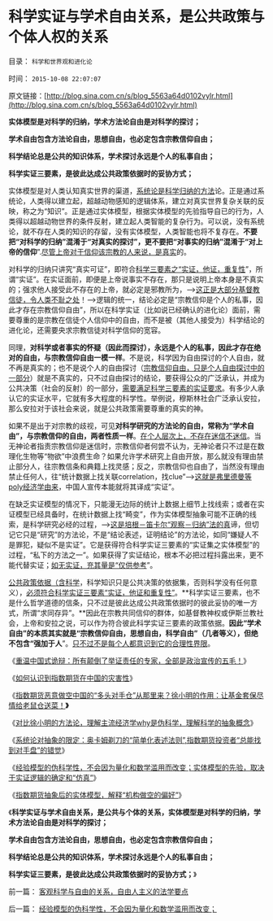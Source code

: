 # 科学实证与学术自由关系，是公共政策与个体人权的关系

目录： `科学和世界观和进化论` 

时间： `2015-10-08 22:07:07` 

原文链接：[http://blog.sina.com.cn/s/blog_5563a64d0102vylr.html](http://blog.sina.com.cn/s/blog_5563a64d0102vylr.html)

**实体模型是对科学的归纳，学术方法论自由是对科学的探讨；**

**学术自由包含方法论自由，思想自由，也必定包含宗教信仰自由；**

**科学结论总是公共的知识体系，学术探讨永远是个人的私事自由；**

**科学实证三要素，是彼此达成公共政策依据时的妥协方式；**





实体模型是对人类认知真实世界的渠道，[系统论是科学归纳的方法](../../../2015/10/5/系统论对抽象的限定：奥卡姆剃刀的“简单化表述法则”；.md)论。正是通过系统论，人类得以建立起，超越动物感知的逻辑体系，建立对真实世界复杂关联的反映，称之为“知识”。正是通过实体模型，根据实体模型的先验指导自已的行为，人类得以超越动物世界的条件反射，建立起人类智能的复杂行为。可以说，没有系统论，就不存在人类的知识的存留，没有实体模型，人类智能也将不复存在。**不要把“对科学的归纳”混淆于“对真实的探讨”，更不要把“对事实的归纳”混淆于“对上帝的信仰**”.[尽管上帝对于信仰该宗教的人来说，是真实](../../../2009/6/25/MyGod!我的上帝！绝对的真理存在吗？.md)的。

对科学的归纳只讲究“真实可证”，即符合[科学三要素之“实证，他证，重复性](../../../2009/6/18/科学不是理论！科学三要素包含波普尔证伪原则.md)”，所谓“实证”。在实证面前，即便是上帝说事实不存在，那只是说明上帝本身是不真实的；强求他人接受此不存在的上帝，就必定是邪教所为，——>[这正是大部分基督教信徒，令人类不耻之处](../../../2010/10/10/基督教与“拜上帝教”的根本区别.md)！——>逻辑的统一，结论必定是“宗教信仰是个人的私事，因此才存在宗教信仰自由”，所以在科学实证（比如说已经确认的进化论）面前，需要尊重的是宗教在信徒个人信仰中的自由，而不是被（其他人接受为）科学结论的进化论，还需要央求宗教信徒对科学信仰的宽容。

同理，**对科学或者事实的怀疑（因此而探讨），永远是个人的私事，因此才存在绝对的自由，与宗教信仰自由一模一样**。不是说，科学因为自由探讨的个人自由，就不再是真实的；也不是说个人的自由探讨（[宗教信仰自由，只是个人自由探讨中的一部分](../../../2009/12/2/什么是科学家？科学家可以有宗教信仰自由吗？.md)）就是不真实的，只不过自由探讨的结论，要获得公众的广泛承认，并成为公共决策（社会的反射）的一部分，[需要满足科学三要素的实证要求](../../../2010/6/22/中国仍是一个理性主义的社会.md)。有多少人承认它的实证水平，它就有多大程度的科学性。举例说，穆斯林社会广泛承认安拉，那么安拉对于该社会来说，就是公共政策需要尊重的真实的神。

如果不是出于对宗教的歧视，可见**对科学研究的方法论的自由，常称为“学术自由”，与宗教信仰的自由，两者性质一样**。[在个人层次上，不存在迷信不迷信](../../../2010/4/13/宗教的目的和权力的起源；宗教不是迷信.md)。当无神论者指责宗教信仰是迷信时，宗教信仰者何尝不认为，无神论者只不过是在数理化生物等“物欲”中浪费生命？如果允许学术研究上自由开放，那么就没有理由禁止部分人，往宗教信条和典籍上找灵感；反之，宗教信仰也自由了，当然没有理由禁止任何人，往“统计数据上找关联correlation，找clue”——>[这就是弗里德曼等poly经济学由来](../../../2013/4/18/为什么芝加哥学派弗里德曼的“实证经济学”是伪科学？.md)，中国人宣传本能就将其译成“实证”。

在缺乏实证模型的情况下，只能漫无边际的统计上数据上细节上找线索；或者在实证模型已经具备时，在统计数据上找“畸变”，作为实体模型抽象可能不正确的线索，是科学研究必经的过程，——>[这是培根－笛卡尔“观察－归纳”法的真](../../../2014/1/16/科学的世界观和方法论，合理怀疑和证据链，洗脑和宣传.md)谛，但切记它只是“研究”的方法论，不是“结论表述，证明结论”的方法论，如同“嫌疑人不是罪犯，疑似不是实证”。它是获得符合科学实证三要素的“实证集之实体模型”的过程，“私下的方法之一”。如果获得了实证结论，根本不必把过程抖露出来，更不能代替实证；[如无实证，充其量是“仅供参考](../../../2010/6/22/你的实证不是我的实证;实证主义也是理性主义.md)”。

[公共政策依据（含科学](../../../2010/3/9/没有利益就没有科学.md)，科学知识只是公共决策的依据集，否则科学没有任何意义），[必须符合科学实证三要素“实证，他证和重复性”](../../../2010/3/8/科学实证三要素兼容波普法证伪法则的科学“理论”.md)。**科学实证三要素，也不是什么哲学道德的信条，只不过是彼此达成公共政策依据时的彼此妥协的唯一方式，所谓“求同存异”。**因此在宗教共同信仰的群体，如基督教神权或伊斯兰教社会，上帝和安拉之说，可以作为符合彼此科学实证三要素的政策依据。**因此“学术自由”的本质其实就是“宗教信仰自由，思想自由，科学自由”（几者等义），但绝不包含“强加于人**”。[只不过不是每个人都意识到它的合理性界限](../../../2009/6/19/科学认知是唯心信仰和唯物主义共存条件.md)。

《[重温中国式诡辩：所有颠倒了举证责任的专家，全部是政治宣传的五毛！](../../../2015/9/28/所有颠倒了举证责任的专家，全部是政治诡辩的五毛！.md)》

《[如何认识到指数期货在中国的灾害性](../../../2015/9/29/如何认识到指数期货在中国的灾害性？.md)》

《[指数期货恶意做空中国的“多头对手仓”从那里来？徐小明的作用：让基金套保尽情给老鼠仓送菜！](../../../2015/9/30/开设指数期货和融资融券，本来就是恶意做空中国的居心不良.md)**》**

《[对比徐小明的方法论，理解主流经济学why是伪科学，理解科学的抽象概念](../../../2015/10/4/主流经济学why是伪科学，理解科学的抽象概念.md)》

《[系统论对抽象的限定：奥卡姆剃刀的“简单化表述法则”,指数期货投资者“总能找到对手盘”的错觉](../../../2015/10/5/系统论对抽象的限定：奥卡姆剃刀的“简单化表述法则”；.md)》

《[经验模型的伪科学性，不会因为量化和数学滥用而改变；实体模型的先验，取决于实证逻辑的确定和“仿真”](../../../2015/10/6/经验模型的伪科学性，不会因为量化和数学滥用而改变；.md)》

《[指数期货抽象后的实体模型，解释“机构做空的偏好”](../../../2015/10/7/指数期货抽象后的实体模型，解释“机构做空的偏好”；.md)》

《**科学实证与学术自由关系，是公共与个体的关系，实体模型是对科学的归纳，学术方法论自由是对科学的探讨；**

**学术自由包含方法论自由，思想自由，也必定包含宗教信仰自由；**

**科学结论总是公共的知识体系，学术探讨永远是个人的私事自由；**

**科学实证三要素，是彼此达成公共政策依据时的妥协方式；**》

前一篇： [客观科学与自由的关系，自由人主义的法学要点](../../../2015/11/20/客观科学与自由的关系，自由人主义的法学要点.md)

后一篇： [经验模型的伪科学性，不会因为量化和数学滥用而改变；](../../../2015/10/6/经验模型的伪科学性，不会因为量化和数学滥用而改变；.md)

